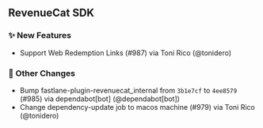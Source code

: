 ## RevenueCat SDK
### ✨ New Features
* Support Web Redemption Links (#987) via Toni Rico (@tonidero)

### 🔄 Other Changes
* Bump fastlane-plugin-revenuecat_internal from `3b1e7cf` to `4ee8579` (#985) via dependabot[bot] (@dependabot[bot])
* Change dependency-update job to macos machine (#979) via Toni Rico (@tonidero)
